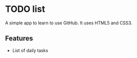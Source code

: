# TODO list
A simple app to learn to use GitHub.
It uses HTML5 and CSS3.

## Features
* List of daily tasks

